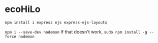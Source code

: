# ecoHiLo

`npm install i express ejs express-ejs-layouts`

`npm i --save-dev nodemon`
If that doesn't work, 
`sudo npm install -g --force nodemon`